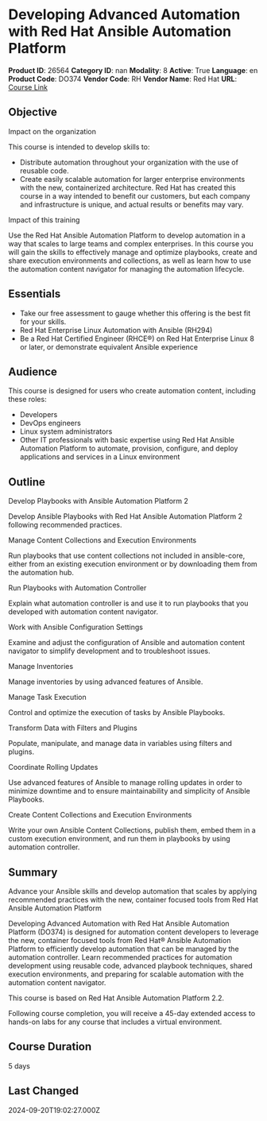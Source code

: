 # Developing Advanced Automation with Red Hat Ansible Automation Platform

**Product ID**: 26564
**Category ID**: nan
**Modality**: 8
**Active**: True
**Language**: en
**Product Code**: DO374
**Vendor Code**: RH
**Vendor Name**: Red Hat
**URL**: [Course Link](https://www.fastlaneus.com/course/redhat-do374)

## Objective
Impact on the organization

This course is intended to develop skills to:


- Distribute automation throughout your organization with the use of reusable code.
- Create easily scalable automation for larger enterprise environments with the new, containerized architecture.
Red Hat has created this course in a way intended to benefit our customers, but each company and infrastructure is unique, and actual results or benefits may vary.

Impact of this training

Use the Red Hat Ansible Automation Platform to develop automation in a way that scales to large teams and complex enterprises. In this course you will gain the skills to effectively manage and optimize playbooks, create and share execution environments and collections, as well as learn how to use the automation content navigator for managing the automation lifecycle.

## Essentials
- Take our free assessment to gauge whether this offering is the best fit for your skills.
- Red Hat Enterprise Linux Automation with Ansible (RH294)
- Be a Red Hat Certified Engineer (RHCE®) on Red Hat Enterprise Linux 8 or later, or demonstrate equivalent Ansible experience

## Audience
This course is designed for users who create automation content, including these roles:


- Developers
- DevOps engineers
- Linux system administrators
- Other IT professionals with basic expertise using Red Hat Ansible Automation Platform to automate, provision, configure, and deploy applications and services in a Linux environment

## Outline
Develop Playbooks with Ansible Automation Platform 2

Develop Ansible Playbooks with Red Hat Ansible Automation Platform 2 following recommended practices.

Manage Content Collections and Execution Environments

Run playbooks that use content collections not included in ansible-core, either from an existing execution environment or by downloading them from the automation hub.

Run Playbooks with Automation Controller

Explain what automation controller is and use it to run playbooks that you developed with automation content navigator.

Work with Ansible Configuration Settings

Examine and adjust the configuration of Ansible and automation content navigator to simplify development and to troubleshoot issues.

Manage Inventories

Manage inventories by using advanced features of Ansible.

Manage Task Execution

Control and optimize the execution of tasks by Ansible Playbooks.

Transform Data with Filters and Plugins

Populate, manipulate, and manage data in variables using filters and plugins.

Coordinate Rolling Updates

Use advanced features of Ansible to manage rolling updates in order to minimize downtime and to ensure maintainability and simplicity of Ansible Playbooks.

Create Content Collections and Execution Environments

Write your own Ansible Content Collections, publish them, embed them in a custom execution environment, and run them in playbooks by using automation controller.

## Summary
Advance your Ansible skills and develop automation that scales by applying recommended practices with the new, container focused tools from Red Hat Ansible Automation Platform

Developing Advanced Automation with Red Hat Ansible Automation Platform (DO374) is designed for automation content developers to leverage the new, container focused tools from Red Hat® Ansible Automation Platform to efficiently develop automation that can be managed by the automation controller. Learn recommended practices for automation development using reusable code, advanced playbook techniques, shared execution environments, and preparing for scalable automation with the automation content navigator.

This course is based on Red Hat Ansible Automation Platform 2.2.

Following course completion, you will receive a 45-day extended access to hands-on labs for any course that includes a virtual environment.

## Course Duration
5 days

## Last Changed
2024-09-20T19:02:27.000Z
